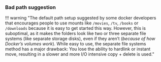 ### Bad path suggestion

!!! warning "The default path setup suggested by some docker developers that encourages people to use mounts like `/movies`, `/tv`, `/books` or `/downloads` because it is easy to get started this way. However, this is suboptimal, as it makes the folders look like two or three separate file systems (like separate storage disks), even if they aren’t (*because of how Docker’s volumes work*). While easy to use, the separate file systems method has a major drawback: You lose the ability to hardlink or instant move, resulting in a slower and more I/O intensive copy + delete is used."
